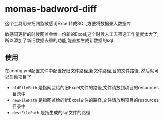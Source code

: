# momas-badword-diff

这个工具用来把网监敏感词Excel转成SQL,方便将数据录入数据库

敏感词更新的时候网监会给一份新的Excel,这个时候人工去筛选工作量就太大了,
所以添加了新旧数据去重的功能,能直接生成新数据的sql

## 使用

在config.yml配置文件中配置好旧文件路径,新文件路径,目的文件路径,
然后就可以启动项目了

- `oldFilePath` 是指网监给的旧Excel文件的路径,文件请放到项目的resources目录中
- `newFilePath` 是指网监给的新Excel文件的路径,文件请放到项目的resources目录中
- `destFilePath` 是指生成的sql文件的路径
